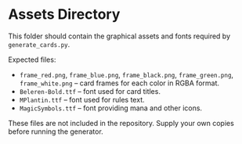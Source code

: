# Assets Directory

This folder should contain the graphical assets and fonts required by
`generate_cards.py`.

Expected files:

- `frame_red.png`, `frame_blue.png`, `frame_black.png`, `frame_green.png`,
  `frame_white.png` – card frames for each color in RGBA format.
- `Beleren-Bold.ttf` – font used for card titles.
- `MPlantin.ttf` – font used for rules text.
- `MagicSymbols.ttf` – font providing mana and other icons.

These files are not included in the repository. Supply your own copies before
running the generator.
